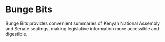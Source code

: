 # Bunge Bits

Bunge Bits provides convenient summaries of Kenyan National Assembly and Senate seatings, making legislative information more accessible and digestible.